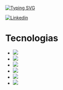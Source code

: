 [![Typing SVG](https://readme-typing-svg.herokuapp.com?color=%2336BCF7&lines=Bienvenidos+a+mi+Github)](https://git.io/typing-svg)

[![Linkedin](https://img.shields.io/badge/Nicolas-Saucedo-blue?style=flat&logo=Linkedin&logoColor=white)](https://www.linkedin.com/in/nicolas-saucedo-/)

<h1>Tecnologias</h1>
<ul>

  <li><img src=https://img.shields.io/badge/JavaScript-F7DF1E?style=for-the-badge&logo=javascript&logoColor=black />
    <li><img src=https://img.shields.io/badge/React-20232A?style=for-the-badge&logo=react&logoColor=61DAFB />
 <li><img src=https://img.shields.io/badge/Node.js-43853D?style=for-the-badge&logo=node.js&logoColor=white />
 <li><img src=https://img.shields.io/badge/HTML5-E34F26?style=for-the-badge&logo=html5&logoColor=white />
 <li><img src=https://img.shields.io/badge/CSS3-1572B6?style=for-the-badge&logo=css3&logoColor=white />
 <li><img src=https://img.shields.io/badge/Express.js-404D59?style=for-the-badge />
 

<ul/>
